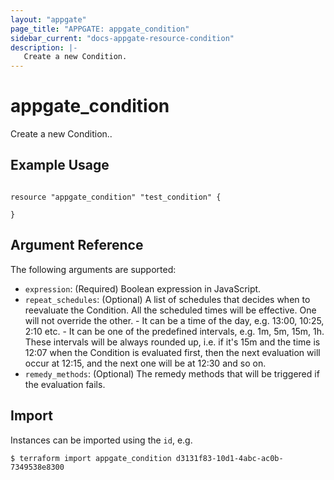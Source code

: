 ```yaml
---
layout: "appgate"
page_title: "APPGATE: appgate_condition"
sidebar_current: "docs-appgate-resource-condition"
description: |-
   Create a new Condition.
---
```


# appgate_condition

Create a new Condition..

## Example Usage

```hcl

resource "appgate_condition" "test_condition" {

}

```

## Argument Reference

The following arguments are supported:


* `expression`: (Required) Boolean expression in JavaScript.
* `repeat_schedules`: (Optional) A list of schedules that decides when to reevaluate the Condition. All the scheduled times will be effective. One will not override the other. - It can be a time of the day, e.g. 13:00, 10:25, 2:10 etc. - It can be one of the predefined
  intervals, e.g. 1m, 5m, 15m, 1h. These intervals
  will be always rounded up, i.e. if it&#39;s 15m and the
  time is 12:07 when the Condition is evaluated
  first, then the next evaluation will occur at
  12:15, and the next one will be at
  12:30 and so on.
* `remedy_methods`: (Optional) The remedy methods that will be triggered if the evaluation fails.





## Import

Instances can be imported using the `id`, e.g.

```
$ terraform import appgate_condition d3131f83-10d1-4abc-ac0b-7349538e8300
```
